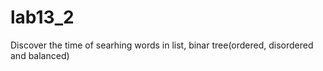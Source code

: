 # lab13_2
Discover the time of searhing words in list, binar tree(ordered, disordered and balanced)
